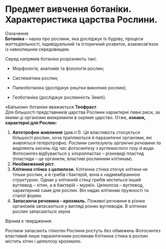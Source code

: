 Предмет вивчення ботаніки. Характеристика царства Рослини.
==========================================================

<div class="eoz-wrap">
<span class="eoz">Означення</span>
<div class="eoz-text">
<b>Ботанiка</b> – наука про рослини, яка дослiджує їх будову, процеси
життєдiяльностi, iндивiдуальний та iсторичний розвиток, взаємозв’язок iз навколишнiм середовищем.
</div>
</div>

Серед напрямів ботаніки розрізняють такі:

-   Морфологія, анатомія та фізіологія рослин;

-   Систематика рослин;

-   Палеоботаніка (досліджує рештки викопних рослин);

-   Геоботаніка (досліджує рослинність Землі).

«Батьком» ботаніки вважається **Теофраст**.<br/>
Для більшості представників царства Рослини характерні певні риси, за
якими ці організми виокремили в окреме царство. Отже, **ознаки,
характерні для Рослин:**

1.  **Автотрофне живлення** (див.п.1). Ця властивість стосується більшості рослин, хоча
    трапляються й паразитичні організми, які живляться гетеротрофно.
    *Рослини синтезують органічні речовини та виділяють кисень під час
    фотосинтезу з вуглекислого газу й води.* Фотосинтез відбувається у
    хлоропластах – різновиді пластид (пластиди – це органели, властиві
    рослинним клітинам).
2.  **Необмежений ріст**.
3.  **Клітинна стінка з целюлози.** Клітинна стінка оточує клітини не тільки рослин, а й грибів і
    бактерій, вона є надмембранною структурою. Однак у клітинній стінці
    грибів міститься інший вуглевод – хітин, а в бактерій – муреїн.
    Целюлоза – вуглевод, характерний саме для рослин. Він надає клітинам
    пружності та сталої форми.
4.  **Запасаюча речовина – крохмаль.** Поживні речовини в різних організмів запасаються у вигляді різних
    вуглеводів. В клітинах рослин запасаються зерна

<quiz correctLabel="correct" incorrectLabel="incorrect" checkLabel="check ansert" >
    <question text="">
        <p>Вірним є твердження:</p>
        <answer>Рослини запасають глікоген</answer>
        <answer correct>Рослини ростуть без обмежень </answer>
        <answer>Фотосинтез властивий лише паразитичним рослинам</answer>
        <answer>Клітинна стінка в рослин містить хітин і целюлозу</answer>
<!--    <explanation>Рослини запасають не глікоген, а крохмаль. Необмежений ріст – характерна особливість царства Рослини. Фотосинтез властивий усім рослинам, окрім паразитичних. Клітинна стінка в рослин містить целюлозу, а не хітин.</explanation> -->
    </question>
</quiz>
крохмалю.